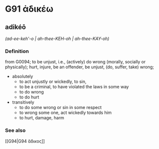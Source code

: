 # G91 ἀδικέω

## adikéō

_(ad-ee-keh'-o | ah-thee-KEH-oh | ah-thee-KAY-oh)_

### Definition

from G0094; to be unjust, i.e., (actively) do wrong (morally, socially or physically); hurt, injure, be an offender, be unjust, (do, suffer, take) wrong; 

- absolutely
  - to act unjustly or wickedly, to sin,
  - to be a criminal, to have violated the laws in some way
  - to do wrong
  - to do hurt
- transitively
  - to do some wrong or sin in some respect
  - to wrong some one, act wickedly towards him
  - to hurt, damage, harm

### See also

[[G94|G94 ἄδικος]]
